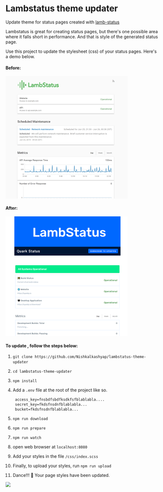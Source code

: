 # Lambstatus theme updater
Update theme for status pages created with [lamb-status](https://github.com/ks888/LambStatus)

Lambstatus is great for creating status pages, but there's one possible area where it falls short in performance. And that is style of the generated status page.

Use this project to update the stylesheet (css) of your status pages. Here's a demo below.

<!-- ![Default styles](./readme/default.png) -->
#### Before:
<img src="./readme/default.png" width="400">

#### After:
<img src="./readme/updated.png" width="400">



#### To update , follow the steps below:

1. `git clone https://github.com/Nishkalkashyap/lambstatus-theme-updater`
2. `cd lambstatus-theme-updater`
3. `npm install`
4. Add a `.env` file at the root of the project like so.
   ```
    access_key=fnsbdfsbdfksdkfsfblablabla....
    secret_key=fkdsfnsdnfblablabla...
    bucket=fkdsfnsdnfblablabla...
   ```

5. `npm run download`
6. `npm run prepare`
7. `npm run watch`
8. open web browser at `localhost:8080`
9. Add your styles in the file `/css/index.scss`
10. Finally, to upload your styles, run `npm run upload`
11. Dance!!! 💃 Your page styles have been updated.

![](https://media.giphy.com/media/QdjjW71YLrzWg/giphy.gif)